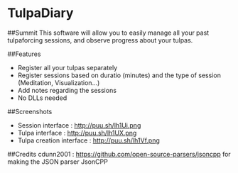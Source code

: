 # TulpaDiary

##Summit
This software will allow you to easily manage all your past tulpaforcing sessions, and observe progress about your tulpas.

##Features
- Register all your tulpas separately
- Register sessions based on duratio (minutes) and the type of session (Meditation, Visualization...)
- Add notes regarding the sessions
- No DLLs needed

##Screenshots
- Session interface : http://puu.sh/lh1Ui.png
- Tulpa interface : http://puu.sh/lh1UX.png
- Tulpa creation interface : http://puu.sh/lh1Vf.png

##Credits
cdunn2001 : https://github.com/open-source-parsers/jsoncpp for making the JSON parser JsonCPP
